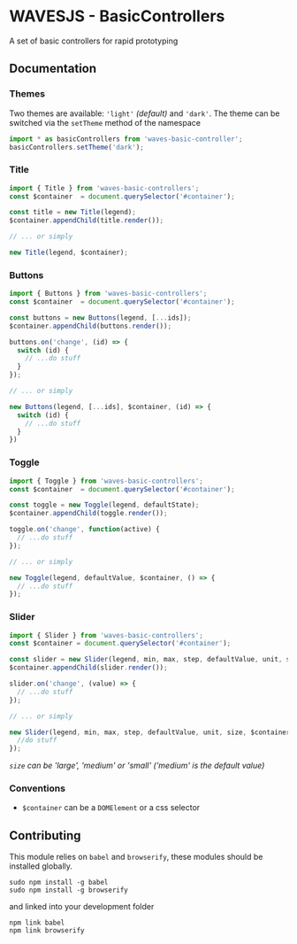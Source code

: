 # WAVESJS - BasicControllers

A set of basic controllers for rapid prototyping

## Documentation

### Themes

Two themes are available: `'light'` _(default)_ and `'dark'`.
The theme can be switched via the `setTheme` method of the namespace

```js
import * as basicControllers from 'waves-basic-controller';
basicControllers.setTheme('dark');
```

### Title

```js
import { Title } from 'waves-basic-controllers';
const $container  = document.querySelector('#container');

const title = new Title(legend);
$container.appendChild(title.render());

// ... or simply

new Title(legend, $container);
```

### Buttons

```js
import { Buttons } from 'waves-basic-controllers';
const $container  = document.querySelector('#container');

const buttons = new Buttons(legend, [...ids]);
$container.appendChild(buttons.render());

buttons.on('change', (id) => {
  switch (id) {
    // ...do stuff
  }
});

// ... or simply

new Buttons(legend, [...ids], $container, (id) => {
  switch (id) {
    // ...do stuff
  }
})
```

### Toggle

```js
import { Toggle } from 'waves-basic-controllers';
const $container  = document.querySelector('#container');

const toggle = new Toggle(legend, defaultState);
$container.appendChild(toggle.render());

toggle.on('change', function(active) {
  // ...do stuff
});

// ... or simply

new Toggle(legend, defaultValue, $container, () => {
  // ...do stuff
});
```

### Slider

```js
import { Slider } from 'waves-basic-controllers';
const $container = document.querySelector('#container');

const slider = new Slider(legend, min, max, step, defaultValue, unit, size);
$container.appendChild(slider.render());

slider.on('change', (value) => {
  // ...do stuff
});

// ... or simply

new Slider(legend, min, max, step, defaultValue, unit, size, $container, () => {
  //do stuff
});
```

_`size` can be 'large', 'medium' or 'small' ('medium' is the default value)_


### Conventions

- `$container` can be a `DOMElement` or a css selector

## Contributing

This module relies on `babel` and `browserify`, these modules should be installed globally.

```
sudo npm install -g babel
sudo npm install -g browserify
```

and linked into your development folder

```
npm link babel
npm link browserify
```







